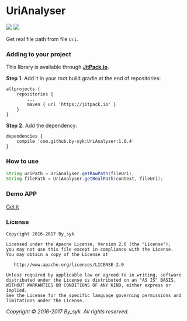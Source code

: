# UriAnalyser

[![](https://jitpack.io/v/by-syk/UriAnalyser.svg)](https://jitpack.io/#by-syk/UriAnalyser)
[![](https://img.shields.io/badge/Download%20aar-1.0.4-brightgreen.svg)](out/urianalyser-1.0.4.aar)

Get real file path from file `Uri`.


### Adding to your project

This library is available through [**JitPack.io**](https://jitpack.io/).

**Step 1.** Add it in your root build.gradle at the end of repositories:

```
allprojects {
    repositories {
        ...
        maven { url 'https://jitpack.io' }
    }
}
```

**Step 2.** Add the dependency:

```
dependencies {
    compile 'com.github.by-syk:UriAnalyser:1.0.4'
}
```


### How to use

```java
String uriPath = UriAnalyser.getRawPath(fileUri);
String filePath = UriAnalyser.getRealPath(context, fileUri);
```


### Demo APP

[Get it](out/UriAnalyserSample.apk)


### License

    Copyright 2016-2017 By_syk

    Licensed under the Apache License, Version 2.0 (the "License");
    you may not use this file except in compliance with the License.
    You may obtain a copy of the License at

       http://www.apache.org/licenses/LICENSE-2.0

    Unless required by applicable law or agreed to in writing, software
    distributed under the License is distributed on an "AS IS" BASIS,
    WITHOUT WARRANTIES OR CONDITIONS OF ANY KIND, either express or implied.
    See the License for the specific language governing permissions and
    limitations under the License.


*Copyright &#169; 2016-2017 By_syk. All rights reserved.*